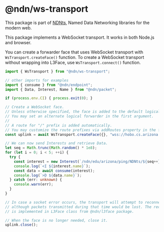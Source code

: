 # @ndn/ws-transport

This package is part of [NDNts](https://yoursunny.com/p/NDNts/), Named Data Networking libraries for the modern web.

This package implements a WebSocket transport.
It works in both Node.js and browser.

You can create a forwarder face that uses WebSocket transport with `WsTransport.createFace()` function.
To create a WebSocket transport without wrapping into L3Face, use `WsTransport.connect()` function.

```ts
import { WsTransport } from "@ndn/ws-transport";

// other imports for examples
import { consume } from "@ndn/endpoint";
import { Data, Interest, Name } from "@ndn/packet";

if (process.env.CI) { process.exit(0); }

// Create a WebSocket face.
// Unless otherwise specified, the face is added to the default logical forwarder.
// You may set an alternate logical forwarder in the first argument.
//
// A route for "/" prefix is added automatically.
// You may customize the route prefixes via addRoutes property in the first argument.
const uplink = await WsTransport.createFace({}, "wss://hobo.cs.arizona.edu/ws/");

// We can now send Interests and retrieve Data.
let seq = Math.trunc(Math.random() * 1e8);
for (let i = 0; i < 5; ++i) {
  try {
    const interest = new Interest(`/ndn/edu/arizona/ping/NDNts/${seq++}`);
    console.log(`<I ${interest.name}`);
    const data = await consume(interest);
    console.log(`>D ${data.name}`);
  } catch (err: unknown) {
    console.warn(err);
  }
}

// In case a socket error occurs, the transport will attempt to reconnect automatically,
// although packets transmitted during that time would be lost. The reconnecting logic
// is implemented in L3Face class from @ndn/l3face package.

// When the face is no longer needed, close it.
uplink.close();
```
